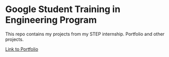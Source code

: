 # Google Student Training in Engineering Program
This repo contains my projects from my STEP internship. Portfolio and other projects. 

[Link to Portfolio](https://jaimehisao-step-2020.uc.r.appspot.com/)
